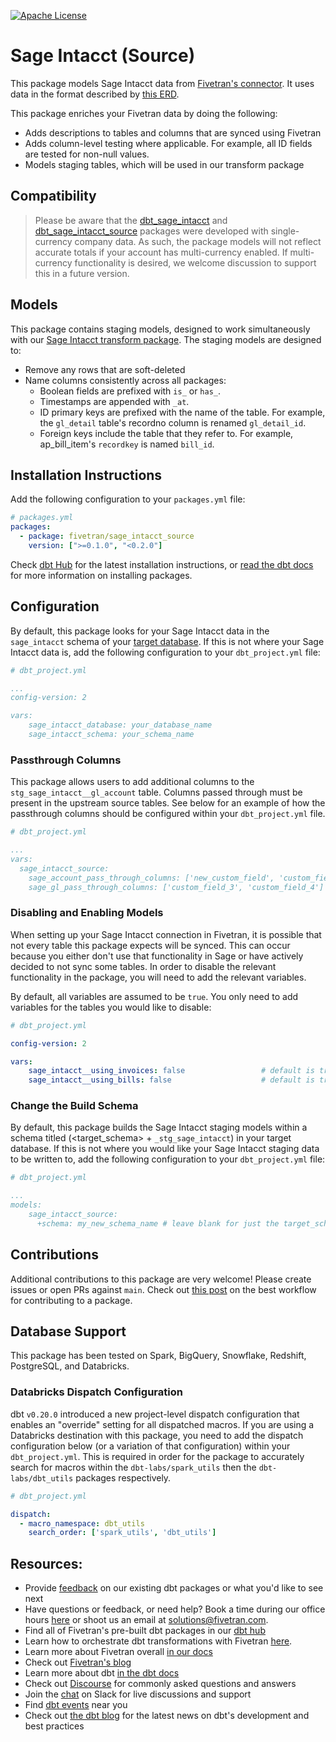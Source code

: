 [![Apache License](https://img.shields.io/badge/License-Apache%202.0-blue.svg)](https://opensource.org/licenses/Apache-2.0)
# Sage Intacct (Source) 

This package models Sage Intacct data from [Fivetran's connector](https://fivetran.com/docs/applications/sage-intacct). It uses data in the format described by [this ERD](https://fivetran.com/docs/applications/sage-intacct/#schemainformation).

This package enriches your Fivetran data by doing the following:
- Adds descriptions to tables and columns that are synced using Fivetran
- Adds column-level testing where applicable. For example, all ID fields are tested for non-null values.
- Models staging tables, which will be used in our transform package
## Compatibility

> Please be aware that the [dbt_sage_intacct](https://github.com/fivetran/dbt_sage_intacct) and [dbt_sage_intacct_source](https://github.com/fivetran/dbt_sage_intacct_source) packages were developed with single-currency company data. As such, the package models will not reflect accurate totals if your account has multi-currency enabled. If multi-currency functionality is desired, we welcome discussion to support this in a future version. 

## Models
This package contains staging models, designed to work simultaneously with our [Sage Intacct transform package](https://github.com/fivetran/dbt_sage_intacct). The staging models are designed to:
- Remove any rows that are soft-deleted
- Name columns consistently across all packages:
    - Boolean fields are prefixed with `is_` or `has_`.
    - Timestamps are appended with `_at`.
    - ID primary keys are prefixed with the name of the table. For example, the `gl_detail` table's recordno column is renamed `gl_detail_id`.
    - Foreign keys include the table that they refer to. For example, ap_bill_item's `recordkey` is named `bill_id`. 

## Installation Instructions
Add the following configuration to your `packages.yml` file:
```yml
# packages.yml
packages:
  - package: fivetran/sage_intacct_source
    version: [">=0.1.0", "<0.2.0"]
```

Check [dbt Hub](https://hub.getdbt.com/) for the latest installation instructions, or [read the dbt docs](https://docs.getdbt.com/docs/package-management) for more information on installing packages.

## Configuration
By default, this package looks for your Sage Intacct data in the `sage_intacct` schema of your [target database](https://docs.getdbt.com/docs/running-a-dbt-project/using-the-command-line-interface/configure-your-profile). If this is not where your Sage Intacct data is, add the following configuration to your `dbt_project.yml` file:

```yml
# dbt_project.yml

...
config-version: 2

vars:
    sage_intacct_database: your_database_name
    sage_intacct_schema: your_schema_name 
```

### Passthrough Columns
This package allows users to add additional columns to the `stg_sage_intacct__gl_account` table. 
Columns passed through must be present in the upstream source tables. See below for an example of how the passthrough columns should be configured within your `dbt_project.yml` file.

```yml
# dbt_project.yml

...
vars:
  sage_intacct_source:
    sage_account_pass_through_columns: ['new_custom_field', 'custom_field_2']
    sage_gl_pass_through_columns: ['custom_field_3', 'custom_field_4']
```

### Disabling and Enabling Models

When setting up your Sage Intacct connection in Fivetran, it is possible that not every table this package expects will be synced. This can occur because you either don't use that functionality in Sage or have actively decided to not sync some tables. In order to disable the relevant functionality in the package, you will need to add the relevant variables.

By default, all variables are assumed to be `true`. You only need to add variables for the tables you would like to disable:

```yml
# dbt_project.yml

config-version: 2

vars:
    sage_intacct__using_invoices: false                 # default is true
    sage_intacct__using_bills: false                    # default is true
```


### Change the Build Schema
By default, this package builds the Sage Intacct staging models within a schema titled (<target_schema> + `_stg_sage_intacct`) in your target database. If this is not where you would like your Sage Intacct staging data to be written to, add the following configuration to your `dbt_project.yml` file:

```yml
# dbt_project.yml

...
models:
    sage_intacct_source:
      +schema: my_new_schema_name # leave blank for just the target_schema
```

## Contributions
Additional contributions to this package are very welcome! Please create issues
or open PRs against `main`. Check out 
[this post](https://discourse.getdbt.com/t/contributing-to-a-dbt-package/657) 
on the best workflow for contributing to a package.


## Database Support

This package has been tested on Spark, BigQuery, Snowflake, Redshift, PostgreSQL, and Databricks.

### Databricks Dispatch Configuration
dbt `v0.20.0` introduced a new project-level dispatch configuration that enables an "override" setting for all dispatched macros. If you are using a Databricks destination with this package, you need to add the dispatch configuration below (or a variation of that configuration) within your `dbt_project.yml`. This is required in order for the package to accurately search for macros within the `dbt-labs/spark_utils` then the `dbt-labs/dbt_utils` packages respectively.

```yml
# dbt_project.yml

dispatch:
  - macro_namespace: dbt_utils
    search_order: ['spark_utils', 'dbt_utils']
```
## Resources:
- Provide [feedback](https://www.surveymonkey.com/r/DQ7K7WW) on our existing dbt packages or what you'd like to see next
- Have questions or feedback, or need help? Book a time during our office hours [here](https://calendly.com/fivetran-solutions-team/fivetran-solutions-team-office-hours) or shoot us an email at solutions@fivetran.com.
- Find all of Fivetran's pre-built dbt packages in our [dbt hub](https://hub.getdbt.com/fivetran/)
- Learn how to orchestrate dbt transformations with Fivetran [here](https://fivetran.com/docs/transformations/dbt).
- Learn more about Fivetran overall [in our docs](https://fivetran.com/docs)
- Check out [Fivetran's blog](https://fivetran.com/blog)
- Learn more about dbt [in the dbt docs](https://docs.getdbt.com/docs/introduction)
- Check out [Discourse](https://discourse.getdbt.com/) for commonly asked questions and answers
- Join the [chat](http://slack.getdbt.com/) on Slack for live discussions and support
- Find [dbt events](https://events.getdbt.com) near you
- Check out [the dbt blog](https://blog.getdbt.com/) for the latest news on dbt's development and best practices
